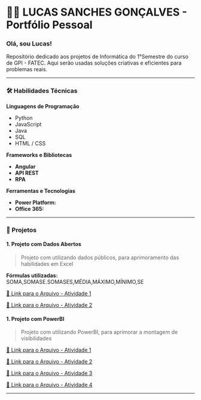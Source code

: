# 👨‍💻 LUCAS SANCHES GONÇALVES - Portfólio Pessoal

### Olá, sou Lucas!  
Repositório dedicado aos projetos de Informática do 1°Semestre do curso de GPI - FATEC. Aqui serão usadas soluções criativas e eficientes para problemas reais.

---


### 🛠️ Habilidades Técnicas

**Linguagens de Programação**  
- Python
- JavaScript
- Java
- SQL
- HTML / CSS

**Frameworks e Bibliotecas**  
- **Angular** 
- **API REST** 
- **RPA** 

**Ferramentas e Tecnologias**  
- **Power Platform:** 
- **Office 365:** 

---

### 🌟 Projetos

#### 1. Projeto com Dados Abertos
> Projeto com utilizando dados públicos, para aprimoramento das habilidades em Excel

**Fórmulas utilizadas:**  
SOMA,SOMASE.SOMASES,MÉDIA,MÁXIMO,MÍNIMO,SE

[🔗 Link para o Arquivo - Atividade 1](https://github.com/LucasSanche/Fatec/blob/main/Atividade%20M%C3%A9dias.xlsx)

[🔗 Link para o Arquivo - Atividade 2](https://github.com/LucasSanche/Fatec/blob/main/Atividade2-Lucas%20Sanches.xlsx)


#### 1. Projeto com PowerBI
> Projeto com utilizando PowerBI, para aprimorar a montagem de visibilidades

[🔗 Link para o Arquivo - Atividade 1](https://github.com/LucasSanche/Fatec/blob/main/Aula1%20PBI.pbix)

[🔗 Link para o Arquivo - Atividade 2](https://github.com/LucasSanche/Fatec/blob/main/Atividade%202%20-%20PowerBI.pbix)

[🔗 Link para o Arquivo - Atividade 3](https://github.com/LucasSanche/Fatec/blob/main/filiaisDAX.pbix)

[🔗 Link para o Arquivo - Atividade 4](https://github.com/LucasSanche/Fatec/blob/main/Atividade%204%20-%20PowerBI.pbix)

---

